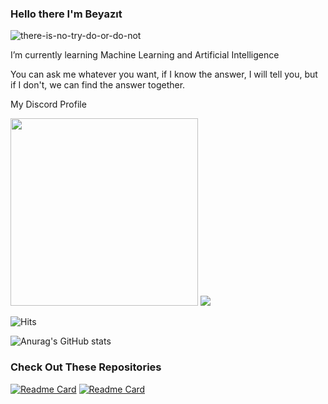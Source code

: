 ### Hello there I'm Beyazıt

<!--
**masanbasa3k/masanbasa3k** is a ✨ _special_ ✨ repository because its `README.md` (this file) appears on your GitHub profile.

Here are some ideas to get you started:

- 🔭 I’m currently working on ...
- 🌱 I’m currently learning ...
- 👯 I’m looking to collaborate on ...
- 🤔 I’m looking for help with ...
- 💬 Ask me about ...
- 📫 How to reach me: ...
- 😄 Pronouns: ...
- ⚡ Fun fact: ...
-->
![there-is-no-try-do-or-do-not](https://user-images.githubusercontent.com/66223190/209471639-107ffcef-442b-465a-9ba8-922dcde40019.gif)

I’m currently learning Machine Learning and Artificial Intelligence

You can ask me whatever you want, if I know the answer, I will tell you, but if I don't, we can find the answer together.


My Discord Profile
<div align="left">   
    <img align='' height="300px" width="auto" src="hornet.gif" />  
    <img align='' src="https://lanyard.cnrad.dev/api/229160501978988544?bg=291B3E&borderRadius=5px&idleMessage=Probably%20coding"> 


![Hits](https://hits-app.vercel.app/hits?url=https%3A%2F%2Fgithub.com%2Fmasanbasa3k)
</div>





![Anurag's GitHub stats](https://github-readme-stats.vercel.app/api?username=masanbasa3k&show_icons=true&theme=transparent)

### Check Out These Repositories 

[![Readme Card](https://github-readme-stats.vercel.app/api/pin/?username=masanbasa3k&repo=DestroyTheInvaders_Game_Neat&theme=transparent)](https://github.com/masanbasa3k/DestroyTheInvaders_Game_Neat)
[![Readme Card](https://github-readme-stats.vercel.app/api/pin/?username=masanbasa3k&repo=Machine_Learning&theme=transparent)](https://github.com/masanbasa3k/Machine_Learning)
